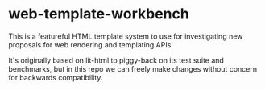 # web-template-workbench

This is a featureful HTML template system to use for investigating new proposals for web rendering and templating APIs.

It's originally based on lit-html to piggy-back on its test suite and benchmarks, but in this repo we can freely make changes without concern for backwards compatibility.
